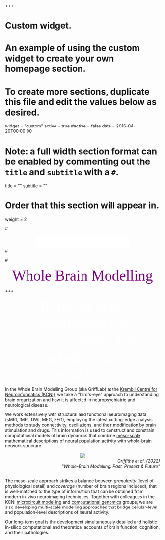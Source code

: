 +++
# Custom widget.
# An example of using the custom widget to create your own homepage section.
# To create more sections, duplicate this file and edit the values below as desired.
widget = "custom"
active = true
#active = false
date = 2016-04-20T00:00:00

# Note: a full width section format can be enabled by commenting out the `title` and `subtitle` with a `#`.
title = ""
subtitle = ""

# Order that this section will appear in.
weight = 2

#<div align="center"> <img src="/img/CAMH_Horz_logo_w_Krembil_KO.png" align="center" margin="15px 15px 15px 15px" width="300" /> </div>
#<br>

#<div align="center"> <font face="calibri" color="purple" weight="bold" size=12> Whole Brain Modelling </font> </div>


+++

<div align="center"> <font face="calibri" color="white" weight="bold" size=20> Building brain simulations for neuroimaging and neurostimulation modelling</font> </div>

In the Whole Brain Modelling Group (aka GriffLab) at the [Krembil Centre for Neuroinformatics (KCNI)](https://www.camh.ca/en/science-and-research/institutes-and-centres/krembil-centre-for-neuroinformatics), we take a "bird's-eye" approach to understanding brain organization and how it is affected in neuropsychiatric and neurological disease.

We work extensively with structural and functional neuroimaging data (sMRI, fMRI, DWI, MEG, EEG), employing the latest cutting-edge analysis methods to study connectivity, oscillations, and their modification by brain stimulation and drugs. This information is used to construct and constrain computational models of brain dynamics that combine [meso-scale](http://www.scholarpedia.org/article/Mesoscopic_brain_dynamics) mathematical descriptions of neural population activity with whole-brain network structure. 
 
<div align="center"> <img src="/img/wbm_diagram_inverted.png" align="center" margin="15px 15px 15px 15px" width="900" /> </div>
<div align="right"> <i> Griffiths et al. (2022) </i></div>
<div align="right"> <i> "Whole-Brain Modelling: Past, Present & Future" </i></div>
<br>

The meso-scale approach strikes a balance between *granularity* (level of physiological detail) and *coverage* (number of brain regions included), that is well-matched to the type of information that can be obtained from modern in-vivo neuroimaging techniques. Together with colleagues in the KCNI [microcircuit modelling](www.haylab.com) and [computational genomics](https://triplab.org/) groups, we are also developing multi-scale modelling approaches that bridge cellular-level and population-level descriptions of neural activity. 

Our long-term goal is the development simultaneously detailed and holistic in-silico computational and theoretical accounts of brain function, cognition, and their pathologies. 
